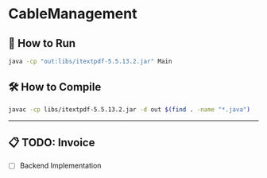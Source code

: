 # CableManagement

## 🚀 How to Run

```bash
java -cp "out:libs/itextpdf-5.5.13.2.jar" Main
```

## 🛠️ How to Compile

```bash
javac -cp libs/itextpdf-5.5.13.2.jar -d out $(find . -name "*.java")
```

---

## 📋 TODO: Invoice

- [ ] Backend Implementation
